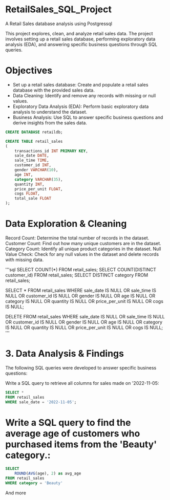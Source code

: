 # RetailSales_SQL_Project
A Retail Sales database analysis using Postgressql

This project  explores, clean, and analyze retail sales data. The project involves setting up a retail sales database, performing exploratory data analysis (EDA), and answering specific business questions through SQL queries. 

# Objectives
- Set up a retail sales database: Create and populate a retail sales database with the provided sales data.
- Data Cleaning: Identify and remove any records with missing or null values.
- Exploratory Data Analysis (EDA): Perform basic exploratory data analysis to understand the dataset.
- Business Analysis: Use SQL to answer specific business questions and derive insights from the sales data.

```sql
CREATE DATABASE retaildb;

CREATE TABLE retail_sales
(
    transactions_id INT PRIMARY KEY,
    sale_date DATE,	
    sale_time TIME,
    customer_id INT,	
    gender VARCHAR(10),
    age INT,
    category VARCHAR(35),
    quantity INT,
    price_per_unit FLOAT,	
    cogs FLOAT,
    total_sale FLOAT
);

```
# Data Exploration & Cleaning
Record Count: Determine the total number of records in the dataset.
Customer Count: Find out how many unique customers are in the dataset.
Category Count: Identify all unique product categories in the dataset.
Null Value Check: Check for any null values in the dataset and delete records with missing data.

'''sql
SELECT COUNT(*) FROM retail_sales;
SELECT COUNT(DISTINCT customer_id) FROM retail_sales;
SELECT DISTINCT category FROM retail_sales;

SELECT * FROM retail_sales
WHERE 
    sale_date IS NULL OR sale_time IS NULL OR customer_id IS NULL OR 
    gender IS NULL OR age IS NULL OR category IS NULL OR 
    quantity IS NULL OR price_per_unit IS NULL OR cogs IS NULL;

DELETE FROM retail_sales
WHERE 
    sale_date IS NULL OR sale_time IS NULL OR customer_id IS NULL OR 
    gender IS NULL OR age IS NULL OR category IS NULL OR 
    quantity IS NULL OR price_per_unit IS NULL OR cogs IS NULL;
'''

# 3. Data Analysis & Findings
The following SQL queries were developed to answer specific business questions:

Write a SQL query to retrieve all columns for sales made on '2022-11-05:

```sql
SELECT *
FROM retail_sales
WHERE sale_date = '2022-11-05';
```
# Write a SQL query to find the average age of customers who purchased items from the 'Beauty' category.:
```sql
SELECT
    ROUND(AVG(age), 2) as avg_age
FROM retail_sales
WHERE category = 'Beauty'
```

And more 










